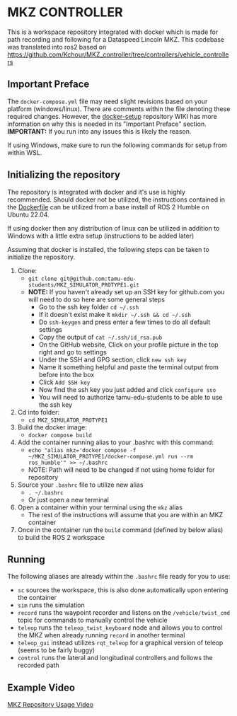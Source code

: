 # MKZ CONTROLLER 
This is a workspace repository integrated with docker which is made for path recording and following for a Dataspeed Lincoln MKZ. This codebase was translated into ros2 based on https://github.com/Kchour/MKZ_controller/tree/controllers/vehicle_controllers

## Important Preface
The `docker-compose.yml` file may need slight revisions based on your platform (windows/linux). There are comments within the file denoting these required changes. However, the [docker-setup](https://github.com/tamu-edu-students/docker-setup) repository WIKI has more information on why this is needed in its "Important Preface" section. **IMPORTANT:** If you run into any issues this is likely the reason.

If using Windows, make sure to run the following commands for setup from within WSL.

## Initializing the repository
The repository is integrated with docker and it's use is highly recommended. Should docker not be utilized, the instructions contained in the [Dockerfile](/Dockerfile) can be utilized from a base install of ROS 2 Humble on Ubuntu 22.04.

If using docker then any distribution of linux can be utilized in addition to Windows with a little extra setup (instructions to be added later)

Assuming that docker is installed, the following steps can be taken to initialize the repository.
1. Clone:
   * `git clone git@github.com:tamu-edu-students/MKZ_SIMULATOR_PROTYPE1.git`
   * **NOTE:** If you haven't already set up an SSH key for github.com you will need to do so here are some general steps
     * Go to the ssh key folder `cd ~/.ssh`
     * If it doesn't exist make it `mkdir ~/.ssh && cd ~/.ssh`
     * Do `ssh-keygen` and press enter a few times to do all default settings
     * Copy the output of `cat ~/.ssh/id_rsa.pub`
     * On the GitHub website, Click on your profile picture in the top right and go to settings
     * Under the SSH and GPG section, click `new ssh key`
     * Name it something helpful and paste the terminal output from before into the box
     * Click `Add SSH key`
     * Now find the ssh key you just added and click `configure sso`
     * You will need to authorize tamu-edu-students to be able to use the ssh key
2. Cd into folder:
   * `cd MKZ_SIMULATOR_PROTYPE1`
3. Build the docker image: 
   * `docker compose build`
4. Add the container running alias to your .bashrc with this command:
   * `echo "alias mkz='docker compose -f ~/MKZ_SIMULATOR_PROTYPE1/docker-compose.yml run --rm ros_humble'" >> ~/.bashrc`
   * NOTE: Path will need to be changed if not using home folder for repository
5. Source your `.bashrc` file to utilize new alias
   * `. ~/.bashrc`
   * Or just open a new terminal
6. Open a container within your terminal using the `mkz` alias
   * The rest of the instructions will assume that you are within an MKZ container
7. Once in the container run the `build` command (defined by below alias) to build the ROS 2 workspace

## Running

The following aliases are already within the `.bashrc` file ready for you to use:
* `sc` sources the workspace, this is also done automatically upon entering the container
* `sim` runs the simulation
* `record` runs the waypoint recorder and listens on the `/vehicle/twist_cmd` topic for commands to manually control the vehicle
* `teleop` runs the `teleop_twist_keyboard` node and allows you to control the MKZ when already running `record` in another terminal
* `teleop_gui` instead utilizes `rqt_teleop` for a graphical version of teleop (seems to be fairly buggy)
* `control` runs the lateral and longitudinal controllers and follows the recorded path

## Example Video
[MKZ Repository Usage Video](https://drive.google.com/file/d/1gSgTyQf3SKjWKxKWX4u6LPRy4zCWq6mr/view?usp=sharing)

